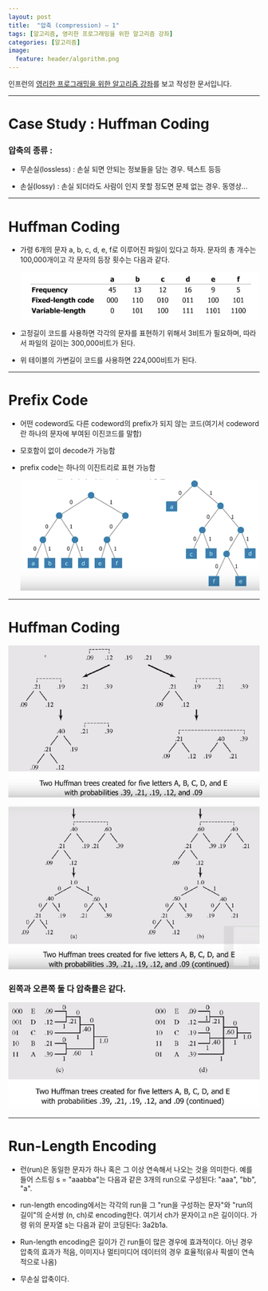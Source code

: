 ```yaml
---
layout: post
title:  "압축 (compression) – 1"
tags: [알고리즘, 영리한 프로그래밍을 위한 알고리즘 강좌]
categories: [알고리즘]
image:
  feature: header/algorithm.png
---
```


인프런의 [영리한 프로그래밍을 위한 알고리즘 강좌](https://www.inflearn.com/course/%EC%95%8C%EA%B3%A0%EB%A6%AC%EC%A6%98-%EA%B0%95%EC%A2%8C/)를 보고 작성한 문서입니다.

---

Case Study : Huffman Coding    
============================

### 압축의 종류 :  

- 무손실(lossless) : 손실 되면 안되는 정보들을 담는 경우. 텍스트 등등  

- 손실(lossy) : 손실 되더라도 사람이 인지 못할 정도면 문제 없는 경우. 동영상...  

---

Huffman Coding  
===============

- 가령 6개의 문자 a, b, c, d, e, f로 이루어진 파일이 있다고 하자. 문자의 총 개수는 100,000개이고 각 문자의 등장 횟수는 다음과 같다.  

  ![huffman1](/images/algorithm/huffman1.png)  

- 고정길이 코드를 사용하면 각각의 문자를 표현하기 위해서 3비트가 필요하며, 따라서 파일의 길이는 300,000비트가 된다.  

- 위 테이블의 가변길이 코드를 사용하면 224,000비트가 된다.  

---

Prefix Code  
============

- 어떤 codeword도 다른 codeword의 prefix가 되지 않는 코드(여기서 codeword란 하나의 문자에 부여된 이진코드를 말함)  

- 모호함이 없이 decode가 가능함  

- prefix code는 하나의 이진트리로 표현 가능함  

  ![prefix_code](/images/algorithm/prefix_code.png)  

---

Huffman Coding  
===============

![huffman2](/images/algorithm/huffman2.png)  

![huffman3](/images/algorithm/huffman3.png)  

### 왼쪽과 오른쪽 둘 다 압축률은 같다.  

![huffman4](/images/algorithm/huffman4.png)  

---

Run-Length Encoding  
=====================

- 런(run)은 동일한 문자가 하나 혹은 그 이상 연속해서 나오는 것을 의미한다. 예를 들어 스트링 s = "aaabba"는 다음과 같은 3개의 run으로 구성된다: "aaa", "bb", "a".  

- run-length encoding에서는 각각의 run을 그 "run을 구성하는 문자"와 "run의 길이"의 순서쌍 (n, ch)로 encoding한다. 여기서 ch가 문자이고 n은 길이이다. 가령 위의 문자열 s는 다음과 같이 코딩된다: 3a2b1a.  

- Run-length encoding은 길이가 긴 run들이 많은 경우에 효과적이다. 아닌 경우 압축의 효과가 적음, 이미지나 멀티미디어 데이터의 경우 효율적(유사 픽셀이 연속적으로 나옴)  

- 무손실 압축이다.  
